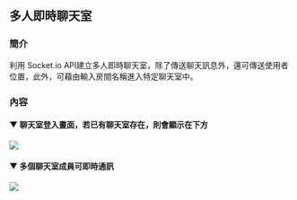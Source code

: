 ## 多人即時聊天室
### 簡介
利用 Socket.io API建立多人即時聊天室，除了傳送聊天訊息外，還可傳送使用者位置，此外，可藉由輸入房間名稱進入特定聊天室中。
### 內容
#### ▼	聊天室登入畫面，若已有聊天室存在，則會顯示在下方
![](https://i.imgur.com/4gzvwxX.png)
#### ▼		多個聊天室成員可即時通訊
![](https://i.imgur.com/1EVWT1S.png)
